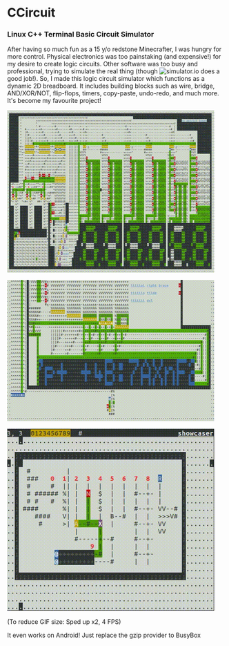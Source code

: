 # CCircuit
### Linux C++ Terminal Basic Circuit Simulator

After having so much fun as a 15 y/o redstone Minecrafter, I was hungry for more control. Physical electronics was too painstaking (and expensive!) for my desire to create logic circuits. Other software was too busy and professional, trying to simulate the real thing (though ![simulator.io](https://simulator.io) does a good job!). So, I made this logic circuit simulator which functions as a dynamic 2D breadboard. It includes building blocks such as wire, bridge, AND/XOR/NOT, flip-flops, timers, copy-paste, undo-redo, and much more. It's become my favourite project!

![hhmmss clock showcase](media/CCircuit-hhmmss-clock.gif)

![5x7 display showcase](media/CCircuit-5x7-display.gif)

![Features showcase](media/CCircuit-showcaser.gif)

(To reduce GIF size: Sped up x2, 4 FPS)

It even works on Android! Just replace the gzip provider to BusyBox
